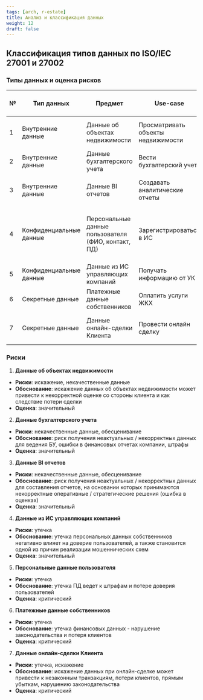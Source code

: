 ```yaml
---
tags: [arch, r-estate]
title: Анализ и классификация данных
weight: 12
draft: false
---
```


## Классификация типов данных по ISO/IEC 27001 и 27002

### Типы данных и оценка рисков

| № | Тип данных              | Предмет                                             | Use-case                           | Домен                                             | Источник риска (активы)         |
|---|-------------------------|-----------------------------------------------------|------------------------------------|---------------------------------------------------|---------------------------------|
| 1 | Внутренние данные       | Данные об объектах недвижимости                     | Просматривать объекты недвижимости | Группа сервисов для клиентов                      | client-mart-estate-app          |
| 2 | Внутренние данные       | Данные бухгалтерского учета                         | Вести бухгалтерский учет           | Внутренние сервисы                                | accountant-service              |
| 3 | Внутренние данные       | Данные BI отчетов                                   | Создавать аналитические отчеты     | Внутренние сервисы                                | Хранилище данных, DWH Хранилище |
| 4 | Конфиденциальные данные | Персональные данные пользователя (ФИО, контакт, ПД) | Зарегистрироваться в ИС            | Группа сервисов ЖКУ, Группа сервисов для клиентов | auth-service                    |
| 5 | Конфиденциальные данные | Данные из ИС управляющих компаний                   | Получать информацию от УК          | Группа сервисов ЖКУ                               | tenant-core-app                 |
| 6 | Секретные данные        | Платежные данные собственников                      | Оплатить услуги ЖКХ                | Группа сервисов ЖКУ                               | tenant-core-app                 |
| 7 | Секретные данные        | Данные онлайн-сделки Клиента                        | Провести онлайн сделку             | Группа сервисов для клиентов                      | client-mart-app, client-crm-app |

### Риски

1. **Данные об объектах недвижимости**

- **Риски**: искажение, некачественные данные
- **Обоснование**: искажение данных об объектах недвижимости может привести к некорректной оценке со стороны клиента и как следствие потери сделки
- **Оценка**: значительный

2. **Данные бухгалтерского учета**

- **Риски**: некачественные данные, обесценивание
- **Обоснование**: риск получения неактуальных / некорректных данных для ведения БУ, ошибки в финансовых отчетах компании, штрафы
- **Оценка**: значительный

3. **Данные BI отчетов**

- **Риски**: некачественные данные, обесценивание
- **Обоснование**: риск получения неактуальных / некорректных данных для составления отчетов, на основании которых принимаются некорректные оперативные / стратегические решения (ошибка в оценках)
- **Оценка**: значительный

4. **Данные из ИС управляющих компаний**

- **Риски**: утечка
- **Обоснование**: утечка персональных данных собственников негативно влияет на доверие пользователей, а также становится одной из причин реализации мошеннических схем
- **Оценка**: значительный

5. **Персональные данные пользователя**

- **Риски**: утечка
- **Обоснование**: утечка ПД ведет к штрафам и потере доверия пользователей
- **Оценка**: критический

6. **Платежные данные собственников**

- **Риски**: утечка
- **Обоснование**: утечка финансовых данных - нарушение законодательства и потеря клиентов
- **Оценка**: критический

7. **Данные онлайн-сделки Клиента**

- **Риски**: утечка, искажение
- **Обоснование**: искажение данных при онлайн-сделке может привести к незаконным транзакциям, потери клиентов, прямым убыткам, нарушению законодательства
- **Оценка**: критический

